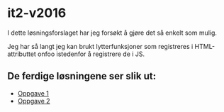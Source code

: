 # it2-v2016
I dette løsningsforslaget har jeg forsøkt å gjøre det så enkelt som mulig. 

Jeg har så langt jeg kan brukt lytterfunksjoner som registreres i HTML-attributtet onfoo istedenfor å registrere de i JS.

## De ferdige løsningene ser slik ut:
* [Oppgave 1](https://johanhake.github.io/it2-v2016/oppgave1.html)
* [Oppgave 2](https://johanhake.github.io/it2-v2016/oppgave2.html)